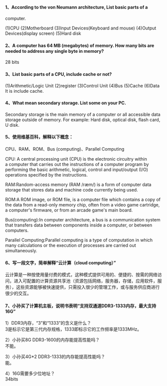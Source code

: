 #### 1、According to the von Neumann architecture, List basic parts of a
computer.       

(1)CPU  (2)Motherboard  (3)Input Devices(Keyboard and mouse)   (4)Output Devices(display screen) (5)Hard disk       

#### 2、A computer has 64 MB (megabytes) of memory. How many bits are needed to address any single byte in memory?    

28 bits


#### 3、List basic parts of a CPU, include cache or not?

(1)Arithmetic/Logic Unit   (2)register    (3)Control Unit    (4)Bus    (5)Cache    (6)Data     
It is include cache.

#### 4、What mean secondary storage. List some on your PC.    

Secondary storage is the main memory of a computer or all accessible data storage outside of memory.
For example: Hard disk, optical disk, flash card, U disk.       

#### 5、使用维基百科，解释以下概念：
CPU、RAM、ROM、Bus (computing)、Parallel Computing        
  
CPU: A central processing unit (CPU) is the electronic circuitry within a computer that carries out the instructions of a computer program by performing the basic arithmetic, logical, control and input/output (I/O) operations specified by the instructions.        
    
RAM:Random-access memory (RAM /ræm/) is a form of computer data storage that stores data and machine code currently being used.     

ROM:A ROM image, or ROM file, is a computer file which contains a copy of the data from a read-only memory chip, often from a video game cartridge, a computer's firmware, or from an arcade game's main board.        

Bus(computing):In computer architecture, a bus is a communication system that transfers data between components inside a computer, or between computers.       

Parallel Computing:Parallel computing is a type of computation in which many calculations or the execution of processes are carried out simultaneously.     

#### 6、写一段文字，简单解释“云计算（cloud computing）”      

云计算是一种按使用量付费的模式，这种模式提供可用的、便捷的、按需的网络访问，进入可配置的计算资源共享池（资源包括网络，服务器，存储，应用软件，服务），这些资源能够被快速提供，只需投入很少的管理工作，或与服务供应商进行很少的交互。       

#### 7、小孙买了计算机主板，说明书表明“支持双通道DDR3-1333内存，最大支持16G”
1）DDR3内存，“3”和“1333”的含义是什么？      
3是标示它是第三代内存规格，1333即标示它的工作频率是1333MHz。      

2）小孙买8G DDR3-1600的内存能提高性能吗？     
不能。    

3）小孙买4G*2 DDR3-1333的内存能提高性能吗？       
能。    

4）16G需要多少位地址？     
34bits
